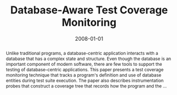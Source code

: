 ---
title: "Database-Aware Test Coverage Monitoring"
abstract: "Unlike traditional programs, a database-centric application interacts with a database that has a complex state and structure. Even though the database is an important component of modern software, there are few tools to support the testing of database-centric applications. This paper presents a test coverage monitoring technique that tracks a program's definition and use of database entities during test suite execution. The paper also describes instrumentation probes that construct a coverage tree that records how the program and the …"
date: 2008-01-01
venue: "Proceeding of the 1st Annual India Software Engineering Conference, ISEC 2008, Hyderabad, India, February 19-22, 2008"
paperurl: https://dl.acm.org/doi/abs/10.1145/1342211.1342228
authors: "Gregory M. Kapfhammer and Mary Lou Soffa"
awards: ""
---